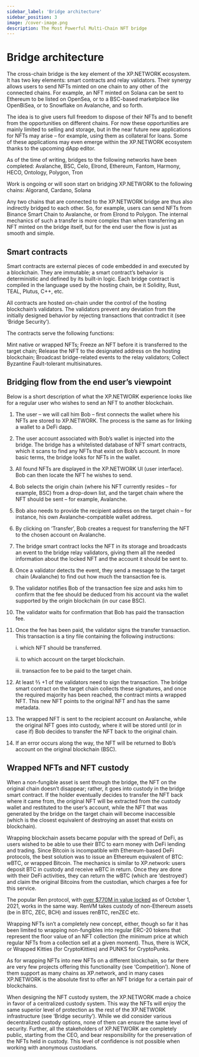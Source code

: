 ```yaml
---
sidebar_label: 'Bridge architecture'
sidebar_position: 3
image: /cover-image.png
description: The Most Powerful Multi-Chain NFT bridge
---
```


# Bridge architecture

The cross-chain bridge is the key element of the XP.NETWORK ecosystem. It has two key elements: smart contracts and relay validators. Their synergy allows users to send NFTs minted on one chain to any other of the connected chains. For example, an NFT minted on Solana can be sent to Ethereum to be listed on OpenSea, or to a BSC-based marketplace like OpenBiSea, or to Snowflake on Avalanche, and so forth.

The idea is to give users full freedom to dispose of their NFTs and to benefit from the opportunities on different chains. For now these opportunities are mainly limited to selling and storage, but in the near future new applications for NFTs may arise – for example, using them as collateral for loans. Some of these applications may even emerge within the XP.NETWORK ecosystem thanks to the upcoming dApp editor.

As of the time of writing, bridges to the following networks have been completed: Avalanche, BSC, Celo, Elrond, Ethereum, Fantom, Harmony, HECO, Ontology, Polygon, Tron

Work is ongoing or will soon start on bridging XP.NETWORK to the following chains: Algorand, Cardano, Solana

Any two chains that are connected to the XP.NETWORK bridge are thus also indirectly bridged to each other. So, for example, users can send NFTs from Binance Smart Chain to Avalanche, or from Elrond to Polygon. The internal mechanics of such a transfer is more complex than when transferring an NFT minted on the bridge itself, but for the end user the flow is just as smooth and simple.

## Smart contracts

Smart contracts are external pieces of code embedded in and executed by a blockchain. They are immutable; a smart contract’s behavior is deterministic and defined by its built-in logic. Each bridge contract is compiled in the language used by the hosting chain, be it Solidity, Rust, TEAL, Plutus, C++, etc.

All contracts are hosted on-chain under the control of the hosting blockchain’s validators. The validators prevent any deviation from the initially designed behavior by rejecting transactions that contradict it (see ‘Bridge Security’).

The contracts serve the following functions:

Mint native or wrapped NFTs;
Freeze an NFT before it is transferred to the target chain;
Release the NFT to the designated address on the hosting blockchain;
Broadcast bridge-related events to the relay validators;
Collect Byzantine Fault-tolerant multisinatures.

## Bridging flow from the end user’s viewpoint
Below is a short description of what the XP.NETWORK experience looks like for a regular user who wishes to send an NFT to another blockchain.

1. The user – we will call him Bob – first connects the wallet where his NFTs are stored to XP.NETWORK. The process is the same as for linking a wallet to a DeFi dapp.
2. The user account associated with Bob’s wallet is injected into the bridge. The bridge has a whitelisted database of NFT smart contracts, which it scans to find any NFTs that exist on Bob’s account. In more basic terms, the bridge looks for NFTs in the wallet.
3. All found NFTs are displayed in the XP.NETWORK UI (user interface). Bob can then locate the NFT he wishes to send.
4. Bob selects the origin chain (where his NFT currently resides – for example, BSC) from a drop-down list, and the target chain where the NFT should be sent – for example, Avalanche.
5. Bob also needs to provide the recipient address on the target chain – for instance, his own Avalanche-compatible wallet address.
6. By clicking on ‘Transfer’, Bob creates a request for transferring the NFT to the chosen account on Avalanche.
7. The bridge smart contract locks the NFT in its storage and broadcasts an event to the bridge relay validators, giving them all the needed information about the locked NFT and the account it should be sent to.
8. Once a validator detects the event, they send a message to the target chain (Avalanche) to find out how much the transaction fee is.
9. The validator notifies Bob of the transaction fee size and asks him to confirm that the fee should be deduced from his account via the wallet supported by the origin blockchain (in our case BSC).
10. The validator waits for confirmation that Bob has paid the transaction fee.
11. Once the fee has been paid, the validator signs the transfer transaction. This transaction is a tiny file containing the following instructions:
    
    i. which NFT should be transferred.

    ii. to which account on the target blockchain.

    iii. transaction fee to be paid to the target chain.

12. At least ⅔ +1 of the validators need to sign the transaction. The bridge smart contract on the target chain collects these signatures, and once the required majority has been reached, the contract mints a wrapped NFT. This new NFT points to the original NFT and has the same metadata.
13. The wrapped NFT is sent to the recipient account on Avalanche, while the original NFT goes into custody, where it will be stored until (or in case if) Bob decides to transfer the NFT back to the original chain.
14. If an error occurs along the way, the NFT will be returned to Bob’s account on the original blockchain (BSC).

## Wrapped NFTs and NFT custody
When a non-fungible asset is sent through the bridge, the NFT on the original chain doesn’t disappear; rather, it goes into custody in the bridge smart contract. If the holder eventually decides to transfer the NFT back where it came from, the original NFT will be extracted from the custody wallet and restituted to the user’s account, while the NFT that was generated by the bridge on the target chain will become inaccessible (which is the closest equivalent of destroying an asset that exists on blockchain).

Wrapping blockchain assets became popular with the spread of DeFi, as users wished to be able to use their BTC to earn money with DeFi lending and trading. Since Bitcoin is incompatible with Ethereum-based DeFi protocols, the best solution was to issue an Ethereum equivalent of BTC: wBTC, or wrapped Bitcoin. The mechanics is similar to XP.network: users deposit BTC in custody and receive wBTC in return. Once they are done with their DeFi activities, they can return the wBTC (which are ‘destroyed’) and claim the original Bitcoins from the custodian, which charges a fee for this service.

The popular Ren protocol, with [over $770M in value locked](https://defipulse.com/) as of October 1, 2021, works in the same way. RenVM takes custody of non-Ethereum assets (be in BTC, ZEC, BCH) and issues renBTC, renZEC etc.

Wrapping NFTs isn’t a completely new concept, either, though so far it has been limited to wrapping non-fungibles into regular ERC-20 tokens that represent the floor value of an NFT collection (the minimum price at which regular NFTs from a collection sell at a given moment). Thus, there is WCK, or Wrapped Kitties (for CryptoKitties) and PUNKS for CryptoPunks.

As for wrapping NFTs into new NFTs on a different blockchain, so far there are very few projects offering this functionality (see ‘Competition’). None of them support as many chains as XP.network, and in many cases XP.NETWORK is the absolute first to offer an NFT bridge for a certain pair of blockchains.

When designing the NFT custody system, the XP.NETWORK made a choice in favor of a centralized custody system. This way the NFTs will enjoy the same superior level of protection as the rest of the XP.NETWORK infrastructure (see ‘Bridge security’). While we did consider various decentralized custody options, none of them can ensure the same level of security. Further, all the stakeholders of XP.NETWORK are completely public, starting from the CEO, and bear responsibility for the preservation of the NFTs held in custody. This level of confidence is not possible when working with anonymous custodians.